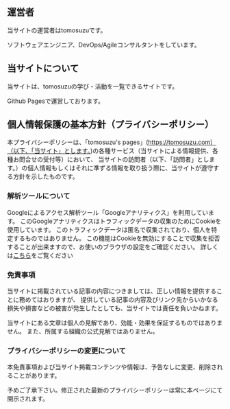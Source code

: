 
## 運営者

当サイトの運営者はtomosuzuです。

ソフトウェアエンジニア、DevOps/Agileコンサルタントをしています。

## 当サイトについて

当サイトは、tomosuzuの学び・活動を一覧できるサイトです。

Github Pagesで運営しております。

## 個人情報保護の基本方針（プライバシーポリシー）

本プライバシーポリシーは、「tomosuzu's pages」(https://tomosuzu.com）（以下、「当サイト」とします。)の各種サービス（当サイトによる情報提供、各種お問合せの受付等）において、
当サイトの訪問者（以下、「訪問者」とします。）の個人情報もしくはそれに準ずる情報を取り扱う際に、当サイトが遵守する方針を示したものです。

### 解析ツールについて
Googleによるアクセス解析ツール「Googleアナリティクス」を利用しています。
このGoogleアナリティクスはトラフィックデータの収集のためにCookieを使用しています。
このトラフィックデータは匿名で収集されており、個人を特定するものではありません。
この機能はCookieを無効にすることで収集を拒否することが出来ますので、お使いのブラウザの設定をご確認ください。
詳しくは[こちら](https://marketingplatform.google.com/about/analytics/terms/jp/)をご覧ください

### 免責事項
当サイトに掲載されている記事の内容につきましては、正しい情報を提供することに務めてはおりますが、
提供している記事の内容及びリンク先からいかなる損失や損害などの被害が発生したとしても、当サイトでは責任を負いかねます。

当サイトにある文章は個人の見解であり、効能・効果を保証するものではありません。
また、所属する組織の公式見解ではありません。

### プライバシーポリシーの変更について
本免責事項および当サイト掲載コンテンツや情報は、予告なしに変更、削除されることがあります。

予めご了承下さい。修正された最新のプライバシーポリシーは常に本ページにて開示されます。
